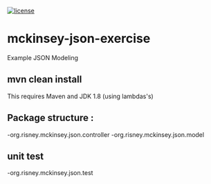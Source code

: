 

[![license](http://img.shields.io/badge/license-APACHE2-blue.svg?style=flat)](https://raw.githubusercontent.com/mrisney/api-ai-agent/master/LICENSE)

# mckinsey-json-exercise

Example JSON Modeling

## mvn clean install
This requires Maven and JDK 1.8 (using lambdas's)

## Package structure :
-org.risney.mckinsey.json.controller
-org.risney.mckinsey.json.model

## unit test
-org.risney.mckinsey.json.test
